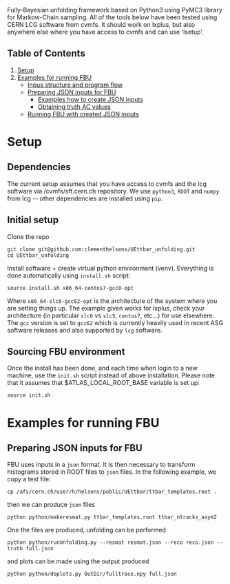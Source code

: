 Fully-Bayesian unfolding framework based on Python3 using PyMC3 library for Markow-Chain sampling. All of the tools below have been tested using CERN LCG software from cvmfs. It should work on lxplus, but also anywhere else where you have access to cvmfs and can use 'lsetup'.

## Table of Contents
1.   [Setup](#setup)
2.   [Examples for running FBU](#examples-for-running-fbu)
     * [Inpus structure and program flow](#inputs-structure-and-program-flow)
     * [Preparing JSON inputs for FBU](#preparing-json-inputs-for-fbu)
        * [Examples how to create JSON inputs](#examples-how-to-create-json-inputs)
        * [Obtaining truth AC values](#obtaining-truth-ac-values)
     * [Running FBU with created JSON inputs](#running-fbu-with-created-json-inputs)

# Setup

## Dependencies
The current setup assumes that you have access to cvmfs and the lcg software via /cvmfs/sft.cern.ch repository. We use `python3`, `ROOT` and `numpy` from lcg -- other dependencies are installed using `pip`.

## Initial setup

Clone the repo
~~~{.sh}
git clone git@github.com:clementhelsens/UEttbar_unfolding.git
cd UEttbar_unfolding
~~~

Install software + create virtual python environment (venv). Everything is done automatically using `install.sh` script:
~~~{.sh}
source install.sh x86_64-centos7-gcc8-opt
~~~
Where `x86_64-slc6-gcc62-opt` is the architecture of the system where you are setting things up. The example given works for lxplus, check your architecture (in particular `slc6` vs `slc5`, `centos7`, etc...) for use elsewhere. The `gcc` version is set to `gcc62` which is currently heavily used in recent ASG software releases and also supported by `lcg` software.

## Sourcing FBU environment

Once the install has been done, and each time when login to a new machine, use the `init.sh` script instead of above installation. 
Please note that it assumes that $ATLAS_LOCAL_ROOT_BASE variable is set up:
~~~{.sh}
source init.sh
~~~

# Examples for running FBU

## Preparing JSON inputs for FBU
FBU uses inputs in a `json` format. It is then necessary to transform histograms stored in ROOT files to `json` files.
In the following example, we copy a test file:
~~~{.sh}
cp /afs/cern.ch/user/h/helsens/public/UEttbar/ttbar_templates.root .
~~~

then we can produce `json` files 

~~~{.sh}
python python/makeresmat.py ttbar_templates.root ttbar_ntracks_asym2
~~~

One the files are produced, unfolding can be performed

~~~{.sh}
python python/runUnfolding.py --resmat resmat.json --reco reco.json --truth full.json
~~~

and plots can be made using the output produced
~~~{.sh}
python python/doplots.py OutDir/fulltrace.npy full.json
~~~
